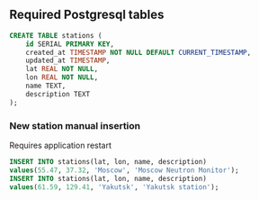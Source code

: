 ## Required Postgresql tables

```sql
CREATE TABLE stations (
	id SERIAL PRIMARY KEY,
	created_at TIMESTAMP NOT NULL DEFAULT CURRENT_TIMESTAMP,
	updated_at TIMESTAMP,
	lat REAL NOT NULL,
	lon REAL NOT NULL,
	name TEXT,
	description TEXT
);
```

### New station manual insertion
Requires application restart
```sql
INSERT INTO stations(lat, lon, name, description)
values(55.47, 37.32, 'Moscow', 'Moscow Neutron Monitor');
INSERT INTO stations(lat, lon, name, description)
values(61.59, 129.41, 'Yakutsk', 'Yakutsk station');

```
